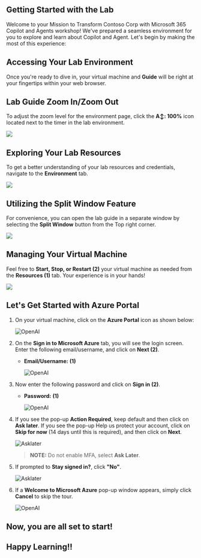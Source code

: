 ## Getting Started with the Lab

Welcome to your Mission to Transform Contoso Corp with Microsoft 365 Copilot and Agents workshop! We've prepared a seamless environment for you to explore and learn about Copilot and Agent. Let's begin by making the most of this experience:

## Accessing Your Lab Environment

Once you're ready to dive in, your virtual machine and **Guide** will be right at your fingertips within your web browser.

## Lab Guide Zoom In/Zoom Out
 
To adjust the zoom level for the environment page, click the **A↕: 100%** icon located next to the timer in the lab environment.

![](media/gmc2.png)

## Exploring Your Lab Resources
 
To get a better understanding of your lab resources and credentials, navigate to the **Environment** tab.
 
![](media/gmc3.png)

## Utilizing the Split Window Feature
 
For convenience, you can open the lab guide in a separate window by selecting the **Split Window** button from the Top right corner.
 
![](media/gmc4.png)

## Managing Your Virtual Machine
 
Feel free to **Start, Stop, or Restart (2)** your virtual machine as needed from the **Resources (1)** tab. Your experience is in your hands!
 
![](media/gmc5.png)

## Let's Get Started with Azure Portal
 
1. On your virtual machine, click on the **Azure Portal** icon as shown below:
 
     ![OpenAI](media/sc900-image(1).png)

1. On the **Sign in to Microsoft Azure** tab, you will see the login screen. Enter the following email/username, and click on **Next (2)**. 

   * **Email/Username:** <inject key="AzureAdUserEmail"></inject> **(1)**
   
      ![OpenAI](media/signin.png)
     
1. Now enter the following password and click on **Sign in (2)**.
   
   * **Password:** <inject key="AzureAdUserPassword"></inject> **(1)**
   
      ![OpenAI](media/pass.png)

1. If you see the pop-up **Action Required**, keep default and then click on **Ask later**. If you see the pop-up Help us protect your account, click on **Skip for now** (14 days until this is required), and then click on **Next**.

   ![Asklater](media/asklater.png)

   >**NOTE:** Do not enable MFA, select **Ask Later**.
     
1. If prompted to **Stay signed in?**, click **"No"**.
 
   ![Asklater](media/stay.png)

1. If a **Welcome to Microsoft Azure** pop-up window appears, simply click **Cancel** to skip the tour.

    ![OpenAI](media/03.png)

## Now, you are all set to start!

## Happy Learning!!
